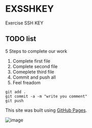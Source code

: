 # EXSSHKEY
Exercise SSH KEY
<a name="readme-top"></a>
## TODO list
5 Steps to complete our work
1. Complete first file
2. Complete second file
3. Comeplete third file
4. Commit and push all
5. Feel freadom
```
git add .
git commit -a -m "write you comment"
git push
```

This site was built using [GitHub Pages](https://pages.github.com/).

![image](https://github.com/user-attachments/assets/22c20d04-f1ec-4f2b-be2a-c133c365b919)
